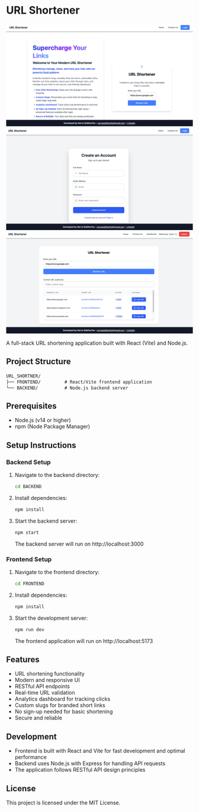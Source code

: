 # URL Shortener

![Screenshot 1](assets/1.png)
![Screenshot 2](assets/2.png)
![Screenshot 3](assets/3.png)

A full-stack URL shortening application built with React (Vite) and Node.js.

## Project Structure

```
URL_SHORTNER/
├── FRONTEND/         # React/Vite frontend application
└── BACKEND/          # Node.js backend server
```

## Prerequisites

- Node.js (v14 or higher)
- npm (Node Package Manager)

## Setup Instructions

### Backend Setup

1. Navigate to the backend directory:
   ```bash
   cd BACKEND
   ```
2. Install dependencies:
   ```bash
   npm install
   ```
3. Start the backend server:
   ```bash
   npm start
   ```
   The backend server will run on http://localhost:3000

### Frontend Setup

1. Navigate to the frontend directory:
   ```bash
   cd FRONTEND
   ```
2. Install dependencies:
   ```bash
   npm install
   ```
3. Start the development server:
   ```bash
   npm run dev
   ```
   The frontend application will run on http://localhost:5173

## Features

- URL shortening functionality
- Modern and responsive UI
- RESTful API endpoints
- Real-time URL validation
- Analytics dashboard for tracking clicks
- Custom slugs for branded short links
- No sign-up needed for basic shortening
- Secure and reliable

## Development

- Frontend is built with React and Vite for fast development and optimal performance
- Backend uses Node.js with Express for handling API requests
- The application follows RESTful API design principles

## License

This project is licensed under the MIT License.
